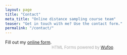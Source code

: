 ```yaml
---
layout: page
title: "Contact"
meta_title: "Online distance sampling course team"
teaser: "Get in touch with me? Use the contact form."
permalink: "/contact/"
---
```


<div id="wufoo-z196v0uf1h701rv">
Fill out my <a href="https://distancetest.wufoo.co.uk/forms/z196v0uf1h701rv">online form</a>.
</div>
<div id="wuf-adv" style="font-family:inherit;font-size: small;color:#a7a7a7;text-align:center;display:block;">HTML Forms powered by <a href="http://wufoo.co.uk">Wufoo</a>.</div>
<script type="text/javascript">var z196v0uf1h701rv;(function(d, t) {
var s = d.createElement(t), options = {
'userName':'distancetest',
'formHash':'z196v0uf1h701rv',
'autoResize':true,
'height':'601',
'async':true,
'host':'wufoo.co.uk',
'header':'show',
'ssl':true};
s.src = ('https:' == d.location.protocol ? 'https://' : 'http://') + 'www.wufoo.co.uk/scripts/embed/form.js';
s.onload = s.onreadystatechange = function() {
var rs = this.readyState; if (rs) if (rs != 'complete') if (rs != 'loaded') return;
try { z196v0uf1h701rv = new WufooForm();z196v0uf1h701rv.initialize(options);z196v0uf1h701rv.display(); } catch (e) {}};
var scr = d.getElementsByTagName(t)[0], par = scr.parentNode; par.insertBefore(s, scr);
})(document, 'script');</script>





